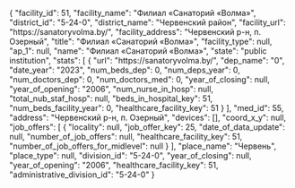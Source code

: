 {
    "facility_id": 51,
    "facility_name": "Филиал «Санаторий «Волма»",
    "district_id": "5-24-0",
    "district_name": "Червенский район",
    "facility_url": "https:\/\/sanatoryvolma.by\/",
    "facility_address": "Червенский р-н, п. Озерный",
    "title": "Филиал «Санаторий «Волма»",
    "facility_type": null,
    "ap_1": null,
    "name": "Филиал «Санаторий «Волма»",
    "state": "public institution",
    "stats": [
        {
            "url": "https:\/\/sanatoryvolma.by\/",
            "dep_name": "0",
            "date_year": "2023",
            "num_beds_dep": 0,
            "num_deps_year": 0,
            "num_doctors_dep": 0,
            "num_doctors_med": 0,
            "year_of_closing": null,
            "year_of_opening": "2006",
            "num_nurse_in_hosp": null,
            "total_nub_staf_hosp": null,
            "beds_in_hospital_key": 51,
            "num_beds_facility_year": 0,
            "healthcare_facility_key": 51
        }
    ],
    "med_id": 55,
    "address": "Червенский р-н, п. Озерный",
    "devices": [],
    "coord_x_y": null,
    "job_offers": [
        {
            "locality": null,
            "job_offer_key": 25,
            "date_of_data_update": null,
            "number_of_job_offers": null,
            "healthcare_facility_key": 51,
            "number_of_job_offers_for_midlevel": null
        }
    ],
    "place_name": "Червень",
    "place_type": null,
    "division_id": "5-24-0",
    "year_of_closing": null,
    "year_of_opening": "2006",
    "healthcare_facility_key": 51,
    "administrative_division_id": "5-24-0"
}